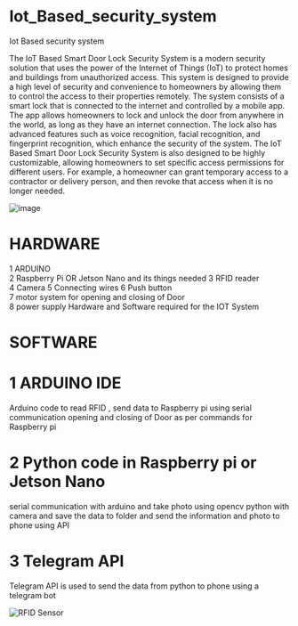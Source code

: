 # Iot_Based_security_system

Iot Based security system

The IoT Based Smart Door Lock Security System is a modern security solution that uses the 
power of the Internet of Things (IoT) to protect homes and buildings from unauthorized access. 
This system is designed to provide a high level of security and convenience to homeowners by 
allowing them to control the access to their properties remotely.
The system consists of a smart lock that is connected to the internet and controlled by a mobile 
app. The app allows homeowners to lock and unlock the door from anywhere in the world, as 
long as they have an internet connection. The lock also has advanced features such as voice 
recognition, facial recognition, and fingerprint recognition, which enhance the security of the 
system.
The IoT Based Smart Door Lock Security System is also designed to be highly customizable, 
allowing homeowners to set specific access permissions for different users. For example, a 
homeowner can grant temporary access to a contractor or delivery person, and then revoke that 
access when it is no longer needed.

![image](https://github.com/Melvinsajith/RFID_Based_security_system/assets/75600365/caed1b5e-f44b-403d-8f4c-7c24d01b96ca)

# HARDWARE 

1 ARDUINO  
2 Raspberry Pi OR Jetson Nano and its things needed 3 RFID reader  
4 Camera 
5 Connecting wires 
6 Push button  
7 motor system for opening and closing of Door  
8 power supply 
Hardware and Software required for the IOT System  

# SOFTWARE 

# 1 ARDUINO IDE 
Arduino code to read RFID , send data to Raspberry pi using serial  communication opening and closing of Door as per commands for Raspberry pi  
# 2 Python code in Raspberry pi or Jetson Nano 
 serial communication with arduino and take photo using opencv python with  camera and save the data to folder and send the information and photo to phone  using API  
# 3 Telegram API  
 Telegram API is used to send the data from python to phone using a telegram  bot 

 ![RFID Sensor](https://github.com/Melvinsajith/RFID_Based_security_system/assets/75600365/b6b22533-862f-4977-b16f-96edf7facf6d)

